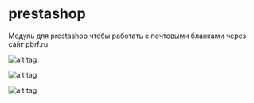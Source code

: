 # prestashop
Модуль для prestashop чтобы работать с почтовыми бланками через сайт pbrf.ru 

![alt tag](https://github.com/null-none/prestashop/blob/master/images/00000772.png)


![alt tag](https://github.com/null-none/prestashop/blob/master/images/00000773.png)


![alt tag](https://github.com/null-none/prestashop/blob/master/images/00000774.png)
